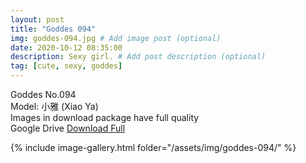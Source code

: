 ```yaml
---
layout: post
title: "Goddes 094"
img: goddes-094.jpg # Add image post (optional)
date: 2020-10-12 08:35:00
description: Sexy girl. # Add post description (optional)
tag: [cute, sexy, goddes]
---
```

Goddes No.094  
Model: 小雅 (Xiao Ya)                                           
Images in download package have full quality                    
Google Drive [Download Full](http://gestyy.com/erqp4T)

{% include image-gallery.html folder="/assets/img/goddes-094/" %}
